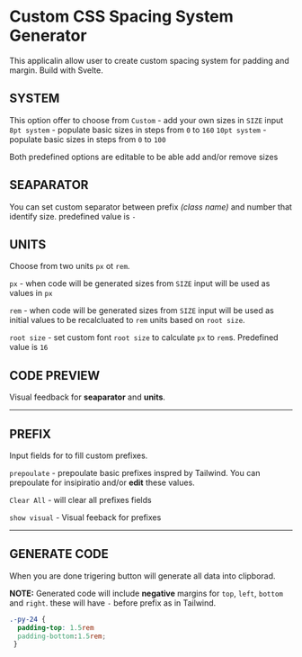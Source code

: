 # Custom CSS Spacing System Generator

This applicalin allow user to create custom spacing system for padding and margin. Build with Svelte.

## SYSTEM

This option offer to choose from
`Custom` - add your own sizes in `SIZE` input
`8pt system` - populate basic sizes in steps from `0` to `160`
`10pt system` - populate basic sizes in steps from `0` to `100`

Both predefined options are editable to be able add and/or remove sizes

## SEAPARATOR

You can set custom separator between prefix _(class name)_ and number that identify size. predefined value is `-`

## UNITS

Choose from two units `px` ot `rem`.

`px` - when code will be generated sizes from `SIZE` input will be used as values in `px`

`rem` - when code will be generated sizes from `SIZE` input will be used as initial values to be recalcluated to `rem` units based on `root size`.

`root size` - set custom font `root size` to calculate `px` to `rem`s. Predefined value is `16`

## CODE PREVIEW

Visual feedback for **seaparator** and **units**.

---

## PREFIX

Input fields for to fill custom prefixes.

`prepoulate` - prepoulate basic prefixes inspred by Tailwind. You can prepoulate for insipiratio and/or **edit** these values.

`Clear All` - will clear all prefixes fields

`show visual` - Visual feeback for prefixes

---

## GENERATE CODE

When you are done trigering button will generate all data into clipborad.

**NOTE:** Generated code will include **negative** margins for `top`, `left`, `bottom` and `right`. these will have `-` before prefix as in Tailwind.

```css
.-py-24 {
  padding-top: 1.5rem
  padding-bottom:1.5rem;
 }
```
